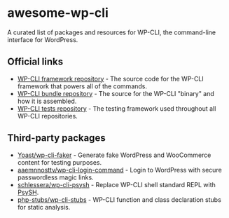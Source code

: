 # awesome-wp-cli

A curated list of packages and resources for WP-CLI, the command-line interface for WordPress.

## Official links

- [WP-CLI framework repository](https://github.com/wp-cli/wp-cli) - The source code for the WP-CLI framework that powers all of the commands.
- [WP-CLI bundle repository](https://github.com/wp-cli/wp-cli-bundle) - The source for the WP-CLI "binary" and how it is assembled.
- [WP-CLI tests repository](https://github.com/wp-cli/wp-cli-tests) - The testing framework used throughout all WP-CLI repositories.

## Third-party packages

- [Yoast/wp-cli-faker](https://github.com/Yoast/wp-cli-faker) - Generate fake WordPress and WooCommerce content for testing purposes.
- [aaemnnosttv/wp-cli-login-command](https://github.com/aaemnnosttv/wp-cli-login-command) - Login to WordPress with secure passwordless magic links.
- [schlessera/wp-cli-psysh](https://github.com/schlessera/wp-cli-psysh) - Replace WP-CLI shell standard REPL with [PsySH](http://psysh.org/).
- [php-stubs/wp-cli-stubs](https://github.com/php-stubs/wp-cli-stubs) - WP-CLI function and class declaration stubs for static analysis.
